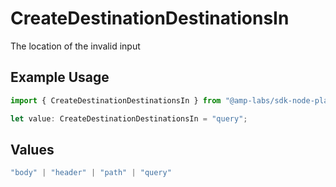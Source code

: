 # CreateDestinationDestinationsIn

The location of the invalid input

## Example Usage

```typescript
import { CreateDestinationDestinationsIn } from "@amp-labs/sdk-node-platform/models/errors";

let value: CreateDestinationDestinationsIn = "query";
```

## Values

```typescript
"body" | "header" | "path" | "query"
```